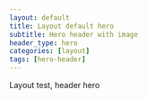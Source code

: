 ```yaml
---
layout: default
title: Layout default hero
subtitle: Hero header with image
header_type: hero
categories: [layout]
tags: [hero-header]
---
```


Layout test, header hero
